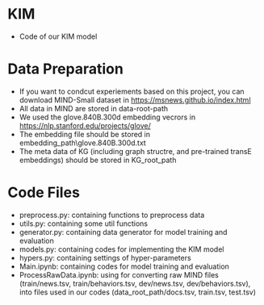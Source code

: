 # KIM
- Code of our KIM model

# Data Preparation
- If you want to condcut experiements based on this project, you can download MIND-Small dataset in https://msnews.github.io/index.html
- All data in MIND are stored in data-root-path
- We used the glove.840B.300d embedding vecrors in https://nlp.stanford.edu/projects/glove/
- The embedding file should be stored in embedding\_path\glove.840B.300d.txt
- The meta data of KG (including graph structre, and pre-trained transE embeddings) should be stored in KG\_root\_path

# Code Files
- preprocess.py: containing functions to preprocess data
- utils.py: containing some util functions
- generator.py: containing data generator for model training and evaluation
- models.py: containing codes for implementing the KIM model
- hypers.py: containing settings of hyper-parameters
- Main.ipynb: containing codes for model training and evaluation
- ProcessRawData.ipynb: using for converting raw MIND files (train/news.tsv, train/behaviors.tsv, dev/news.tsv, dev/behaviors.tsv), into files used in our codes (data_root_path/docs.tsv, train.tsv, test.tsv)

